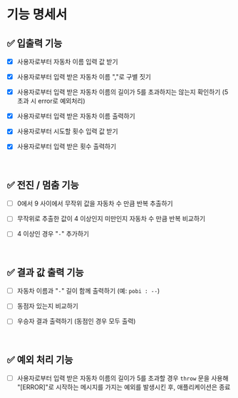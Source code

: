 # 기능 명세서

## ✅ 입출력 기능

- [x] 사용자로부터 자동차 이름 입력 값 받기

- [x] 사용자로부터 입력 받은 자동차 이름 ","로 구별 짓기

- [x] 사용자로부터 입력 받은 자동차 이름의 길이가 5를 초과하지는 않는지 확인하기 (5초과 시 error로 예외처리)

- [x] 사용자로부터 입력 받은 자동차 이름 출력하기

- [x] 사용자로부터 시도할 횟수 입력 값 받기

- [x] 사용자로부터 입력 받은 횟수 출력하기

<br/>

## ✅ 전진 / 멈춤 기능

- [ ] 0에서 9 사이에서 무작위 값을 자동차 수 만큼 반복 추출하기

- [ ] 무작위로 추출한 값이 4 이상인지 미만인지 자동차 수 만큼 반복 비교하기

- [ ] 4 이상인 경우 "`-`" 추가하기

<br/>

## ✅ 결과 값 출력 기능

- [ ] 자동차 이름과 "`-`" 길이 함께 출력하기 (예: `pobi : --`)

- [ ] 동점자 있는지 비교하기

- [ ] 우승자 결과 출력하기 (동점인 경우 모두 출력)

<br/>

## ✅ 예외 처리 기능

- [ ] 사용자로부터 입력 받은 자동차 이름의 길이가 5를 초과할 경우 `throw` 문을 사용해 "[ERROR]"로 시작하는 메시지를 가지는 예외를 발생시킨 후, 애플리케이션은 종료
